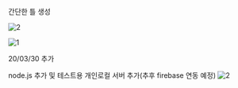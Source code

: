 간단한 틀 생성

![2](https://user-images.githubusercontent.com/102477933/160290314-1274456a-fd73-4dcc-b3e7-e91ce62cf25f.gif)


![1](https://user-images.githubusercontent.com/102477933/160290219-d07f37fd-5c67-402d-8219-48e4954743ca.png)


20/03/30 추가

node.js 추가 및
테스트용 개인로컬 서버 추가(추후 firebase 연동 예정)
![2](https://user-images.githubusercontent.com/102477933/160842972-2e24d26e-c4b9-4538-bea5-7c3692ecece5.JPG)

